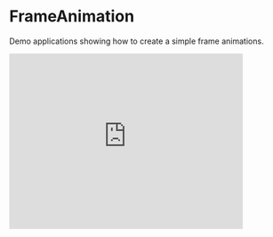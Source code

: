 # FrameAnimation
Demo applications showing how to create a simple frame animations.

<iframe width="420" height="315" src="https://www.youtube.com/embed/FwUIWRX9noE" frameborder="0" allowfullscreen></iframe>


